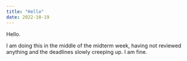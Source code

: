```yaml
---
title: "Hello"
date: 2022-10-19
---
```

Hello.

I am doing this in the middle of the midterm week, having not reviewed anything and the deadlines slowly creeping up. I am fine.
